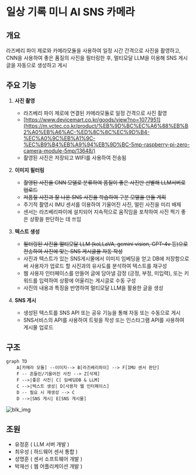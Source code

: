 # 일상 기록 미니 AI SNS 카메라


## 개요

라즈베리 파이 제로와 카메라모듈을 사용하여 일정 시간 간격으로 사진을 촬영하고, CNN을 사용하여 좋은 품질의 사진을 필터링한 후, 멀티모달 LLM을 이용해 SNS 게시글을 자동으로 생성하고 게시

## 주요 기능

1. **사진 촬영**
   - 라즈베리 파이 제로에 연결된 카메라모듈로 일정 간격으로 사진 촬영
   - [https://www.devicemart.co.kr/goods/view?no=1077951](https://m.vctec.co.kr/product/%EB%9D%BC%EC%A6%88%EB%B2%A0%EB%A6%AC-%ED%8C%8C%EC%9D%B4-%EC%A0%9C%EB%A1%9C-%EC%B9%B4%EB%A9%94%EB%9D%BC-5mp-raspberry-pi-zero-camera-module-5mp/13648/)
   - 촬영된 사진은 저장되고 WIFI를 사용하여 전송됨

2. **이미지 필터링**
   - ~~촬영된 사진을 CNN 모델로 분류하여 품질이 좋은 사진만 선별해 LLM서버로 업로드~~
   - ~~저품질 사진과 잘 나온 SNS 사진을 학습하여 구분 모델을 만들 계획~~
   - 주기적 촬영시 IMU 센서를 이용하여 기울어진 사진, 떨린 사진을 미리 배제
   - 센서는 라즈베리파이에 설치되어 지속적으로 움직임을 포착하여 사진 찍기 좋은 상황을 판단하는 데 쓰임
   

3. **텍스트 생성**
   - ~~필터링된 사진을 멀티모달 LLM (koLLaVA, gemini vision, GPT-4v 등)으로 전송하여 사진에 맞는 SNS 게시글을 자동 작성~~
   - 사진과 텍스트가 있는 SNS게시물에서 이미지 임베딩을 얻고 DB에 저장함으로써 사용자가 업로드 할 사진과의 유사도를 분석하여 텍스트를 재구성
   - 웹 사용자 인터페이스를 만들어 글에 담아낼 감정 (긍정, 부정, 미입력), 또는 키워드를 입력하여 상황에 어울리는 게시글로 수동 구성
   - 사진의 내용과 특징을 반영하여 멀티모달 LLM을 활용한 글을 생성

4. **SNS 게시**
   - 생성된 텍스트를 SNS API 또는 공유 기능을 통해 자동 또는 수동으로 게시
   - SNS서비스의 API를 사용하여 트윗을 작성 또는 인스타그램 API를 사용하여 게시물 업로드

## 구조
<!--![스크린샷 2024-06-20 142024](https://github.com/NooriDoori/cam/assets/112747810/dad0e2a6-3c6b-45d5-8386-f15983ea17e1)-->

```mermaid
graph TD
    A[카메라 모듈] --이미지--> B[라즈베리파이] --> F[IMU 센서 판단]
    F -- 흔들린/기울어진 사진 --> Z[삭제]
    F -->|좋은 사진| C[ 임베딩DB & LLM]
    C -->|텍스트 생성| D[사용자 웹 인터페이스]
    D -- 필요 시 재생성 --> C
    D -->|SNS 게시| E[SNS 게시물]

```

![blk_img](https://files.catbox.moe/iuk461.jpg)


## 조원
- 유정훈 ( LLM 서버 개발 ) 
- 최우성 ( 하드웨어 센서 통합 )
- 성명훈 ( 센서 소프트웨어 개발 )
- 박재선 ( 웹 어플리케이션 개발 )

